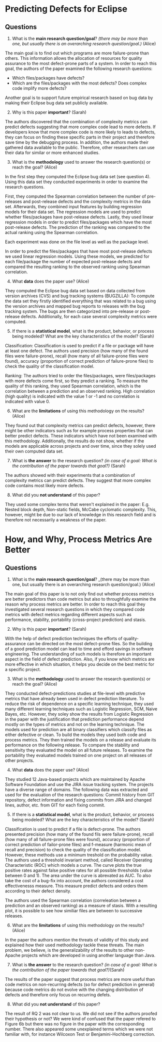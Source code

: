 # Predicting Defects for Eclipse

## Questions

1. What is the **main research question/goal**? _(there may be more than one, but usually there is an overarching research question/goal.)_ (Alice)

The main goal is to find out which programs are more failure-prone than others. This information allows the allocation of resources for quality assurance to the most defect-prone parts of a system. 
In order to reach this goal, the authors of the paper examined the following research questions:
* Which files/packages have defects? 
* Which are the files/packages with the most defects? Does complex code implify more defects?

Another goal is to support future empirical research based on bug data by making their Eclipse bug data set publicly available.

2. Why is this paper **important**? (Sarah)

The authors discovered that the combination of complexity metrics can predict defects suggesting that more complex code lead to more defects. If developers know that more complex code is more likely to leads to defects, they can focus on finding these specific parts in their project and therefore save time by the debugging process. In addition, the authors made their gathered data available to the public. Therefore, other researchers can use their data for similar or more enhanced studies. 

3. What is the **methodology** used to answer the research question(s) or reach the goal? (Alice)

In the first step they computed the Eclipse bug data set (see question 4). Using this data set they conducted experiments in order to examine the research questions. 

First, they computed the Spearman correlation between the number of pre-releases and post-release defects and the complexity metrics in the data set. Afterwards, they combined input features by building regression models for their data set. The regression models are used to predict whether files/packages have post-release defects. Lastly, they used linear regression models in order to predict files/packages which have the most post-release defects. The prediction of the ranking was compared to the actual ranking using the Spearman correlation.

Each experiment was done on the file level as well as the package level.
 
In order to predict the files/packages that have most post-release defects we used linear regression models. Using these models, we predicted for each file/package the number of expected post-release defects and compared  the  resulting  ranking  to  the  observed  ranking using Spearman correlation.

4. What **data** does the paper use? (Alice)

They computed the Eclipse bug data set based on data collected from version archives (CVS) and bug tracking systems (BUGZILLA): 
To compute the data set they firstly identified everything that was related to a bug using the version archives and mapped bug reports to releases with the bug tracking system. The bugs are then categorized into pre-release or post-release defects.
Additionally, for each case several complexity metrics were computed.

5. If there is a **statistical model**, what is the product, behavior, or process being modeled? What are the key characteristics of the model? (Sarah)

Classification: Classification is used to predict if a file or package will have at least one defect. The authors used precision (how many of the found files were failure-prone), recall (how many of all failure-prone files were found), accuracy (proportion of correct prediction of failure-prone files) to check the quality of the classification model. 

Ranking: The authors tried to order the files/packages, were files/packages with more defects come first, so they predict a ranking. To measure the quality of this ranking, they used Spearman correlation, which is the correlation between a prediction and an observed ranking. High correlation (high quality) is indicated with the value 1 or -1 and no correlation is indicated with value 0.

6. What are the **limitations** of using this methodology on the results? (Alice)

They found out that complexity metrics can predict defects, however, there might be other indicators such as for example process properties that can better predict defects. These indicators which have not been examined with this methodology. Additionally, the results do not show, whether if the models are applicable across projects and over time, since they solely used their own computed data set.

7. What is **the answer** to the research question? _(in case of a goal: What is the contribution of the paper towards that goal?)_ (Sarah)

The authors showed with their experiments that a combination of complexity metrics can predict defects. They suggest that more complex code contains most likely more defects.

8. What did you **not understand** of this paper?

They used some complex terms that weren't explained in the paper: E.g. Nested block depth, Non-static fields, McCabe cyclomatic complexity. This, however, might be due to our lack of knowledge in this research field and is therefore not necessarily a weakness of the paper.


# How, and Why, Process Metrics Are Better

## Questions

1. What is the **main research question/goal**? _(there may be more than one, but usually there is an overarching research question/goal.) (Alice)

The main goal of this paper is to not only find out whether process metrics are better predictors than code metrics but also to throughfully examine the reason why process metrics are better. In order to reach this goal they investigated several research questions in which they compared code metrics with defect metrics regarding different aspects such as performance, stability, portability (cross-project prediction) and stasis.


2. Why is this paper **important**? (Sarah)

With the help of defect prediction techniques the efforts of quality-assurance can be directed on the most defect-prone files. So the building of a good prediction model can lead to time and efford savings in software engineering. The understanding of such models is therefore an important aspect in the field of defect prediction. Also, if you know which metrics are more effective in which situation, it helps you decide on the best metric for a specific project.

3. What is the **methodology** used to answer the research question(s) or reach the goal? (Alice)

They conducted defect-predictions studies at file-level with predictive metrics that have already been used in defect prediction literature. To reduce the risk of dependence on a specific learning technique, they used many different learning techniques such as Logistic Regression, SCM, Naive Bayes, etc. However, they soley show the results from Logistic Regression in the paper with the justification that prediction performance depend mostly on the types of metrics and not on the learning technique.
The models used for prediction are all binary classifiers which classify files as either defective or clean.
To build the models they used both code and process metrics. They then trained the models on a release and evaluate its performance on the following release. To compare the stability and sensitivity they evaluated the model on all future releases. To examine the portability they evaluated models trained on one project on all releases of other projects.

4. What **data** does the paper use? (Alice)

They studied 12 Java-based projects which are maintained by Apache Software Foundation and use the JIRA issue tracking system. The projects have a diverse range of domains. The following data was extracted and used for the evaluation of the research questions: Commit history from GIT repository, defect information and fixing commits from JIRA and changed lines, author, etc. from GIT for each fixing commit.

5. If there is a **statistical model**, what is the product, behavior, or process being modeled? What are the key characteristics of the model? (Sarah)

Classification is used to predict if a file is defect-prone. The authors presented precision (how many of the found fils were failure-prone), recall (how many of all failure-prone files were found), accuracy (proportion of correct prediction of failor-prone files) and f-measure (harmonic mean of recall and precision) to check the quality of the classification model. However, these methods use a minimum treshold on the probability value. The authors used a threshold invariant method, called Receiver Operating Characteristic (ROC) which models a curve. The curve plots the true positive rates against false positive rates for all possible thresholds (value between 0 and 1). The area under the curve  is abrevated as AUC. To also take the cost of a bug-fix into account, the authors considered a cost effectivenesss measure. This measure predict defects and orders them according to their defect density.

The authors used the Spearman correlation (correleation between a prediction and an observed ranking) as a measure of stasis. With a resulting plot, it is possible to see how similiar files are between to successive releases.

6. What are the **limitations** of using this methodology on the results? (Alice)

In the paper the authors mention the threats of validity of this study and explained how their used methodology tackle these threats. The main problem, we believe, is the generalizability of the results to other non-Apache projects which are developed in using another language than Java.

7. What is **the answer** to the research question? _(in case of a goal: What is the contribution of the paper towards that goal?)_(Sarah)

The results of the paper suggest that process metrics are more useful than code metrics on non-recurring defects (so for defect prediction in general) because code metrics do not evolve with the changing distribution of defects and therefore only focus on recurring defets.

8. What did you **not understand** of this paper? 

The result of RQ 2 was not clear to us. We did not see if the authors proofed their hypothesis or not? We were kind of confused that the paper refered to Figure 6b but there was no figure in the paper with the corresponding number. There also appeared some unexplained terms which we were not familiar with, for instance Wilcoxon Test or Benjamini-Hochberg correction.

